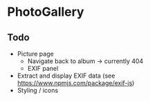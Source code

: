 # PhotoGallery

## Todo

* Picture page
    * Navigate back to album → currently 404
    * EXIF panel
* Extract and display EXIF data (see https://www.npmjs.com/package/exif-js)
* Styling / icons 

